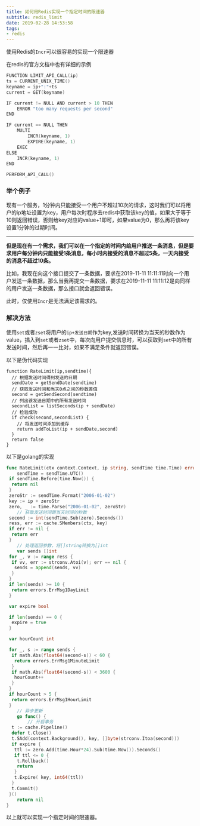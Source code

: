 ```yaml
---
title: 如何用Redis实现一个指定时间的限速器
subtitle: redis_limit
date: 2019-02-28 14:53:58
tags:
- redis
---
```


使用Redis的`Incr`可以很容易的实现一个限速器

在redis的官方文档中也有详细的示例

```c
FUNCTION LIMIT_API_CALL(ip)
ts = CURRENT_UNIX_TIME()
keyname = ip+":"+ts
current = GET(keyname)

IF current != NULL AND current > 10 THEN
    ERROR "too many requests per second"
END

IF current == NULL THEN
    MULTI
        INCR(keyname, 1)
        EXPIRE(keyname, 1)
    EXEC
ELSE
    INCR(keyname, 1)
END

PERFORM_API_CALL()
```

### 举个例子

现有一个服务，1分钟内只能接受一个用户不超过10次的请求，这时我们可以将用户的ip地址设置为key，用户每次时程序去redis中获取该key的值，如果大于等于10则返回错误，否则给key对应的value+1即可，如果value为0，那么再将该key设置1分钟的过期时间。

---

**但是现在有一个需求，我们可以在一个指定的时间内给用户推送一条消息，但是要求用户每分钟内只能接受1条消息，每小时内接受的消息不超过5条，一天内接受的消息不超过10条。**

比如，我现在向这个接口提交了一条数据，要求在2019-11-11 11:11:11时向一个用户发送一条数据，那么当我再提交一条数据，要求在2019-11-11 11:11:12是向同样的用户发送一条数据，那么接口就会返回错误。

此时，仅使用`Incr`是无法满足该需求的。

### 解决方法

使用`set`或者`zset`将用户的`ip+发送日期`作为key,发送时间转换为当天的秒数作为value，插入到`set`或者`zset`中，每次向用户提交信息时，可以获取到`set`中的所有发送时间，然后再一一比对，如果不满足条件就返回错误。

以下是伪代码实现

```
function RateLimit(ip,sendtime){
  // 根据发送时间得到发送的日期
  sendDate = getSendDate(sendtime)
  // 获取发送时间和当天0点之间的秒数差值
  second = getSendSecond(sendtime)
  // 列出该发送日期中的所有发送时间
  secondList = listSeconds(ip + sendDate)
  // 检验成功
  if check(second,secondList) {
    // 将发送时间添加到缓存
    return addToList(ip + sendDate,second)
  }
  return false
}
```

以下是golang的实现

```go
func RateLimit(ctx context.Context, ip string, sendTime time.Time) error {
    sendTime = sendTime.UTC()
 if sendTime.Before(time.Now()) {
  return nil
 }
 zeroStr := sendTime.Format("2006-01-02")
 key := ip + zeroStr
 zero, _ := time.Parse("2006-01-02", zeroStr)
    // 获取发送时间距当天时间的秒数
 second := int(sendTime.Sub(zero).Seconds())
 ress, err := cache.SMembers(ctx, key)
 if err != nil {
  return err
 }
    // 处理返回参数，将[]string转换为[]int
    var sends []int
 for _, v := range ress {
  if vv, err := strconv.Atoi(v); err == nil {
   sends = append(sends, vv)
  }
 }
 if len(sends) >= 10 {
  return errors.ErrMsg1DayLimit
 }

 var expire bool

 if len(sends) == 0 {
  expire = true
 }

 var hourCount int

 for _, s := range sends {
  if math.Abs(float64(second-s)) < 60 {
   return errors.ErrMsg1MinuteLimit
  }
  if math.Abs(float64(second-s)) < 3600 {
   hourCount++
  }
 }
 if hourCount > 5 {
  return errors.ErrMsg1HourLimit
 }
    // 异步更新
    go func() {
        // 开启事务
  t := cache.Pipeline()
  defer t.Close()
  t.SAdd(context.Background(), key, []byte(strconv.Itoa(second)))
  if expire {
   ttl := zero.Add(time.Hour*24).Sub(time.Now()).Seconds()
   if ttl <= 0 {
    t.Rollback()
    return
   }
   t.Expire( key, int64(ttl))
  }
  t.Commit()
 }()
    return nil
}
```

以上就可以实现一个指定时间的限速器。
